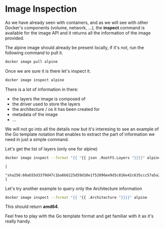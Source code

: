 # Image Inspection

As we have already seen with containers, and as we will see with other Docker's components (volume, network, ...), the **inspect** command is available for the image API and it returns all the information of the image provided.

The alpine image should already be present locally, if it's not, run the following command to pull it.

```bash
docker image pull alpine
```

Once we are sure it is there let's inspect it.

```bash
docker image inspect alpine
```

There is a lot of information in there:

- the layers the image is composed of
- the driver used to store the layers
- the architecture / os it has been created for
- metadata of the image
- ...

We will not go into all the details now but it's interesing to see an example of the Go template notation that enables to extract the part of information we need in just a simple command.

Let's get the list of layers (only one for alpine)

```bash
docker image inspect --format "{{ "{{ json .RootFS.Layers "}}}}" alpine | python -m json.tool
```

```
[
    "sha256:60ab55d3379d47c1ba6b6225d59d10e1f52096ee9d5c816e42c635ccc57a5a2b"
]
```

Let's try another example to query only the Architecture information

```bash
docker image inspect --format "{{ "{{ .Architecture "}}}}" alpine
```

This should return **amd64**.

Feel free to play with the Go template format and get familiar with it as it's really handy.
